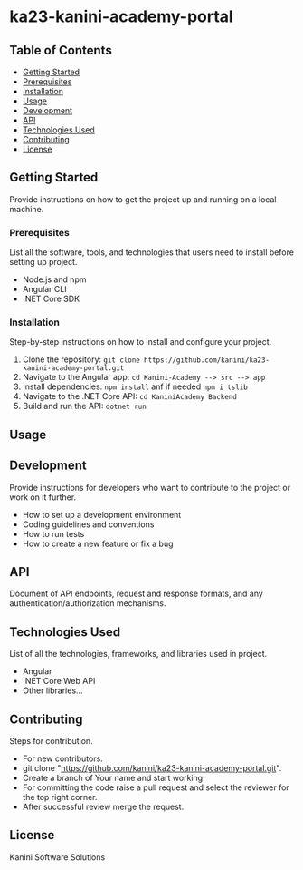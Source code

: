 # ka23-kanini-academy-portal



## Table of Contents

- [Getting Started](#getting-started)
- [Prerequisites](#prerequisites)
- [Installation](#installation)
- [Usage](#usage)
- [Development](#development)
- [API](#api)
- [Technologies Used](#technologies-used)
- [Contributing](#contributing)
- [License](#license)

## Getting Started

Provide instructions on how to get the project up and running on a local machine.

### Prerequisites

List all the software, tools, and technologies that users need to install before setting up  project.

- Node.js and npm
- Angular CLI
- .NET Core SDK

### Installation

Step-by-step instructions on how to install and configure your project.

1. Clone the repository: `git clone https://github.com/kanini/ka23-kanini-academy-portal.git`
2. Navigate to the Angular app: `cd Kanini-Academy --> src --> app`
3. Install dependencies: `npm install`  anf if needed `npm i tslib `
4. Navigate to the .NET Core API: `cd KaniniAcademy Backend`
5. Build and run the API: `dotnet run`

## Usage


## Development

Provide instructions for developers who want to contribute to the project or work on it further.

- How to set up a development environment
- Coding guidelines and conventions
- How to run tests
- How to create a new feature or fix a bug

## API

Document of API endpoints, request and response formats, and any authentication/authorization mechanisms.

## Technologies Used

List of all the technologies, frameworks, and libraries  used in project.

- Angular
- .NET Core Web API
- Other libraries...

## Contributing
Steps for contribution.
- For new contributors.
- git clone "https://github.com/kanini/ka23-kanini-academy-portal.git".
- Create a branch of Your name and start working.
- For committing the code raise a pull request and select the reviewer for the top right corner.
- After successful review merge the request.

  
## License
Kanini Software Solutions 


